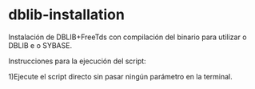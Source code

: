 # dblib-installation
Instalación de DBLIB+FreeTds con compilación del binario para utilizar o DBLIB e o SYBASE.

Instrucciones para la ejecución del script:

1)Ejecute el script directo sin pasar ningún parámetro en la terminal.
